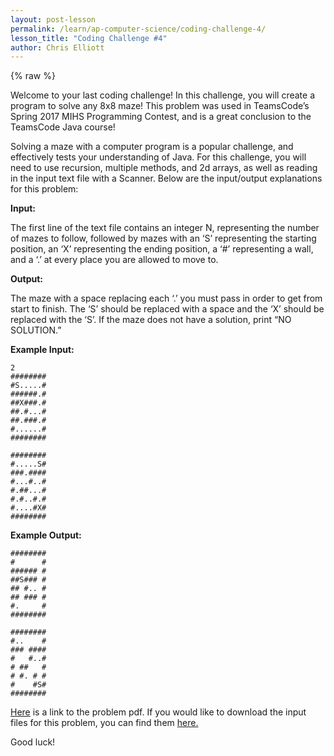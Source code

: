 ```yaml
---
layout: post-lesson
permalink: /learn/ap-computer-science/coding-challenge-4/
lesson_title: "Coding Challenge #4"
author: Chris Elliott
---
```


{% raw %}

Welcome to your last coding challenge! In this challenge, you will create a program to solve any 8x8 maze! This problem was used in TeamsCode’s Spring 2017 MIHS Programming Contest, and is a great conclusion to the TeamsCode Java course!

Solving a maze with a computer program is a popular challenge, and effectively tests your understanding of Java. For this challenge, you will need to use recursion, multiple methods, and 2d arrays, as well as reading in the input text file with a Scanner. Below are the input/output explanations for this problem:

**Input:**

The first line of the text file contains an integer N, representing the number of mazes to follow, followed by mazes with an ‘S’ representing the starting position, an ‘X’ representing the ending position, a ‘#’ representing a wall, and a ‘.’ at every place you are allowed to move to. 

**Output:**

The maze with a space replacing each ‘.’ you must pass in order to get from start to finish. The ‘S’ should be replaced with a space and the ‘X’ should be replaced with the ‘S’. If the maze does not have a solution, print “NO SOLUTION.”


**Example Input:**

<pre><code>2
########  
#S.....#   
######.#  
##X###.#   
##.#...#  
##.###.#  
#......#  
########  

########  
#.....S#  
###.####   
#...#..#  
#.##...#   
#.#..#.#   
#....#X#  
########
</code></pre>

**Example Output:**

<pre><code>########  
#      #  
###### #  
##S### #   
## #.. #  
## ### #    
#.     #  
########  
 
########  
#..    #  
### ####    
#   #..#  
# ##   #  
# #. # #  
#    #S#  
########  
</code></pre>


<a class="a" href="/assets/problem_pdfs/underground_maze.pdf">Here</a> is a link to the problem pdf. If you would like to download the input files for this problem, you can find them <a class="a" href="/assets/problem_pdfs/all_problems.zip">here. </a>

Good luck!
